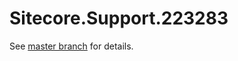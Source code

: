 # Sitecore.Support.223283

See [master branch](https://github.com/sitecoresupport/Sitecore.Support.223283) for details.